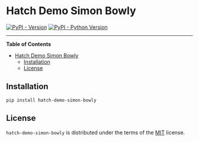 # Hatch Demo Simon Bowly

[![PyPI - Version](https://img.shields.io/pypi/v/hatch-demo-simon-bowly.svg)](https://pypi.org/project/hatch-demo-simon-bowly)
[![PyPI - Python Version](https://img.shields.io/pypi/pyversions/hatch-demo-simon-bowly.svg)](https://pypi.org/project/hatch-demo-simon-bowly)

-----

**Table of Contents**

- [Hatch Demo Simon Bowly](#hatch-demo-simon-bowly)
  - [Installation](#installation)
  - [License](#license)

## Installation

```console
pip install hatch-demo-simon-bowly
```

## License

`hatch-demo-simon-bowly` is distributed under the terms of the [MIT](https://spdx.org/licenses/MIT.html) license.
